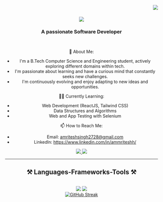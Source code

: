 <img align="right" src="https://visitor-badge.laobi.icu/badge?page_id=salesp07.salesp07" />

<h1 align="center">
    <img src="https://readme-typing-svg.herokuapp.com/?font=Righteous&size=35&center=true&vCenter=true&width=500&height=70&duration=4000&lines=Hi+There!+👋;+I'm+Amritesh+Singh!;" />
</h1>

<h3 align="center">A passionate Software Developer</h3>

<br/>

<div align="center">
 
🌱 About Me:
- I'm a B.Tech Computer Science and Engineering student, actively exploring different domains within tech.
- I'm passionate about learning and have a curious mind that constantly seeks new challenges.
- I'm continuously evolving and enjoy adapting to new ideas and opportunities.

👩‍💻 Currently Learning:
- Web Development (ReactJS, Tailwind CSS)
- Data Structures and Algorithms
- Web and App Testing with Selenium

📫 How to Reach Me:
- Email: amriteshsingh2728@gmail.com
- LinkedIn: https://www.linkedin.com/in/ammriteshh/

 </div>
 
<div align="center"> 
  <a href="mailto:amriteshsingh2728@gmail.com">
    <img src="https://img.shields.io/badge/Gmail-333333?style=for-the-badge&logo=gmail&logoColor=red" />
  </a>
  <a href="https://linkedin.com/in/ammriteshh" target="_blank">
    <img src="https://img.shields.io/badge/LinkedIn-0077B5?style=for-the-badge&logo=linkedin&logoColor=white" target="_blank" />
  </a>
</div>

 <hr/>
 
<h2 align="center">⚒️ Languages-Frameworks-Tools ⚒️</h2>
<br/>
<div align="center">
    <img src="https://skillicons.dev/icons?i=html,css,javascript,react,bootstrap,vscode,git,github,figma,tailwind" />
    <img src="https://skillicons.dev/icons?i=nodejs,typescript,express,mongodb,c,cpp,java,nextjs,mysql" /><br>
</div>

<div align="center">
   <a href="https://git.io/streak-stats">
      <img src="https://github-readme-streak-stats.herokuapp.com?user=ammriteshh&theme=highcontrast&hide_border=true" alt="GitHub Streak" />
   </a>
</div>

<br/>

